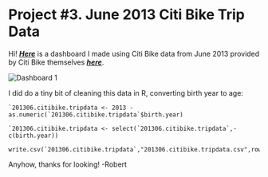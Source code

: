 # Project #3. June 2013 Citi Bike Trip Data

Hi! [__*Here*__](https://public.tableau.com/app/profile/robert.spencer6542/viz/June2013CitiBikeData/Dashboard1#1) is a dashboard I made using Citi Bike data from June 2013 provided by Citi Bike themselves [__*here*__](https://s3.amazonaws.com/tripdata/index.html).

![Dashboard 1](https://user-images.githubusercontent.com/105367716/188500503-9fba9bfe-e3d9-4050-836b-ca676550e002.png)

I did do a tiny bit of cleaning this data in R, converting birth year to age:
```
`201306.citibike.tripdata <- 2013 - as.numeric(`201306.citibike.tripdata`$birth.year)

`201306.citibike.tripdata <- select(`201306.citibike.tripdata`,-c(birth.year))

write.csv(`201306.citibike.tripdata`,"201306.citibike.tripdata.csv",row.names=FALSE)
```

Anyhow, thanks for looking! -Robert
